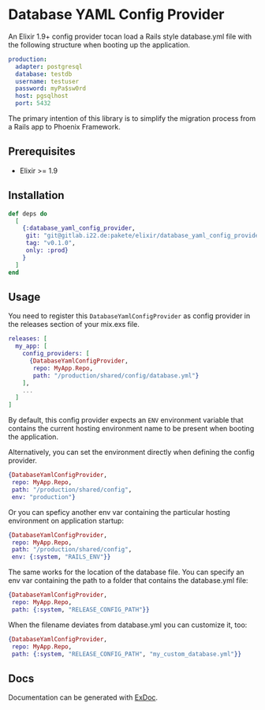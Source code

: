 # Database YAML Config Provider

An Elixir 1.9+ config provider tocan load a Rails style database.yml file with
the following structure when booting up the application. 

```yaml
production:
  adapter: postgresql
  database: testdb
  username: testuser
  password: myPa$sw0rd
  host: pgsqlhost
  port: 5432
```

The primary intention of this library is to simplify the migration process from 
a Rails app to Phoenix Framework.

## Prerequisites

* Elixir >= 1.9

## Installation

```elixir
def deps do
  [
    {:database_yaml_config_provider,
     git: "git@gitlab.i22.de:pakete/elixir/database_yaml_config_provider.git",
     tag: "v0.1.0",
     only: :prod}
    }
  ]
end
```

## Usage

You need to register this `DatabaseYamlConfigProvider` as config provider in
the releases section of your mix.exs file.

```elixir
releases: [
  my_app: [
    config_providers: [
      {DatabaseYamlConfigProvider,
       repo: MyApp.Repo,
       path: "/production/shared/config/database.yml"}
    ],
    ...
  ]
]
```

By default, this config provider expects an `ENV` environment variable that
contains the current hosting environment name to be present when booting the
application.

Alternatively, you can set the environment directly when defining the config
provider.

```elixir
{DatabaseYamlConfigProvider,
 repo: MyApp.Repo,
 path: "/production/shared/config",
 env: "production"}
```

Or you can speficy another env var containing the particular hosting
environment on application startup:

```elixir
{DatabaseYamlConfigProvider,
 repo: MyApp.Repo,
 path: "/production/shared/config",
 env: {:system, "RAILS_ENV"}}
```

The same works for the location of the database file. You can specify an env
var containing the path to a folder that contains the database.yml file:

```elixir
{DatabaseYamlConfigProvider, 
 repo: MyApp.Repo,
 path: {:system, "RELEASE_CONFIG_PATH"}}
```

When the filename deviates from database.yml you can customize it, too:

```elixir
{DatabaseYamlConfigProvider,
 repo: MyApp.Repo,
 path: {:system, "RELEASE_CONFIG_PATH", "my_custom_database.yml"}}
```

## Docs

Documentation can be generated with
[ExDoc](https://github.com/elixir-lang/ex_doc).
